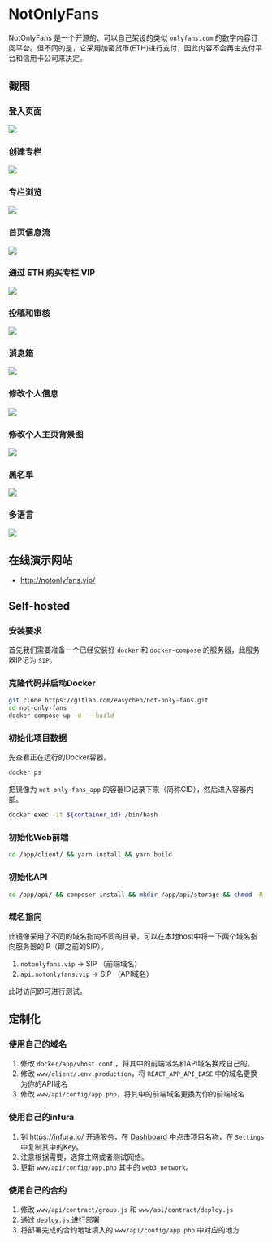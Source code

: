# NotOnlyFans

NotOnlyFans 是一个开源的、可以自己架设的类似 `onlyfans.com` 的数字内容订阅平台。但不同的是，它采用加密货币(ETH)进行支付，因此内容不会再由支付平台和信用卡公司来决定。

## 截图

### 登入页面

![](images/2021-08-25-21-20-33.png)

### 创建专栏

![](images/2021-08-25-21-21-47.png)

### 专栏浏览

![](images/2021-08-25-21-23-12.png)

### 首页信息流

![](images/2021-08-25-21-33-05.png)

### 通过 ETH 购买专栏 VIP

![](images/2021-08-25-21-28-14.png)

### 投稿和审核

![](images/2021-08-25-21-31-27.png)

### 消息箱

![](images/2021-08-25-21-32-18.png)

### 修改个人信息

![](images/2021-08-25-21-22-24.png)

### 修改个人主页背景图

![](images/2021-08-25-21-34-44.png)

### 黑名单

![](images/2021-08-25-21-36-09.png)

### 多语言

![](images/2021-08-25-21-36-51.png)


## 在线演示网站

- <http://notonlyfans.vip/>

## Self-hosted

### 安装要求

首先我们需要准备一个已经安装好 `docker` 和 `docker-compose` 的服务器，此服务器IP记为 `SIP`。

### 克隆代码并启动Docker

```bash
git clone https://gitlab.com/easychen/not-only-fans.git
cd not-only-fans
docker-compose up -d  --build
```

### 初始化项目数据 

先查看正在运行的Docker容器。

```bash
docker ps
```

把镜像为 `not-only-fans_app` 的容器ID记录下来（简称CID），然后进入容器内部。

```bash
docker exec -it ${container_id} /bin/bash
```

### 初始化Web前端

```bash
cd /app/client/ && yarn install && yarn build
```

### 初始化API

```bash
cd /app/api/ && composer install && mkdir /app/api/storage && chmod -R 0777 /app/api/storage
```

### 域名指向

此镜像采用了不同的域名指向不同的目录，可以在本地host中将一下两个域名指向服务器的IP（即之前的SIP）。

1. `notonlyfans.vip` → SIP （前端域名）
1. `api.notonlyfans.vip` → SIP （API域名）

此时访问即可进行测试。

## 定制化

### 使用自己的域名

1. 修改 `docker/app/vhost.conf` ，将其中的前端域名和API域名换成自己的。
1. 修改 `www/client/.env.production`，将 `REACT_APP_API_BASE` 中的域名更换为你的API域名
1. 修改 `www/api/config/app.php`，将其中的前端域名更换为你的前端域名

### 使用自己的infura

1. 到 https://infura.io/ 开通服务，在 [Dashboard](https://infura.io/dashboard/ethereum) 中点击项目名称，在 `Settings` 中复制其中的Key。
1. 注意根据需要，选择主网或者测试网络。
1. 更新 `www/api/config/app.php` 其中的 `web3_network`。

### 使用自己的合约

1. 修改 `www/api/contract/group.js` 和 `www/api/contract/deploy.js`
1. 通过 `deploy.js` 进行部署
1. 将部署完成的合约地址填入的 `www/api/config/app.php` 中对应的地方

